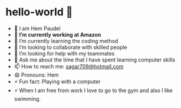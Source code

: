  # hello-world 👋
- 💬   I am Hem Paudel
- 🔭 **I’m currently working at Amazon**
- 🌱 I’m currently learning the coding method 
- 👯 I’m looking to collaborate with skilled people 
- 🤔 I’m looking for help with my teammates
- 💬 Ask me about the time that I have spent learning computer skills
- 📫 How to reach me: sagar709@hotmail.com
- 😄 Pronouns: Hem
- ⚡ Fun fact: Playing with a computer
- ⚡  When I am free from work I love to go to the gym and also l like swimming.
